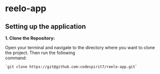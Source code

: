 # reelo-app

## Setting up the application

**1. Clone the Repository:** 
  
  Open your terminal and navigate to the directory where you want to clone the project. Then run the following    
  command:
    
    `git clone https://git@github.com:codespirit7/reelo-app.git`


